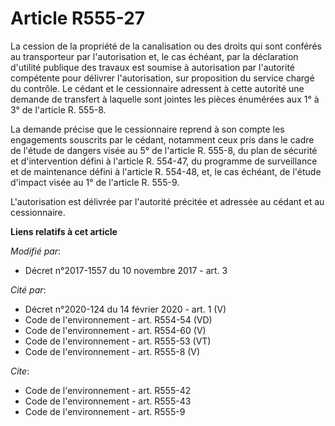 # Article R555-27

La cession de la propriété de la canalisation ou des droits qui sont conférés au transporteur par l'autorisation et, le cas
échéant, par la déclaration d'utilité publique des travaux est soumise à autorisation par l'autorité compétente pour délivrer
l'autorisation, sur proposition du service chargé du contrôle. Le cédant et le cessionnaire adressent à cette autorité une
demande de transfert à laquelle sont jointes les pièces énumérées aux 1° à 3° de l'article R. 555-8.

La demande précise que le cessionnaire reprend à son compte les engagements souscrits par le cédant, notamment ceux pris dans
le cadre de l'étude de dangers visée au 5° de l'article R. 555-8, du plan de sécurité et d'intervention défini à l'article R.
554-47, du programme de surveillance et de maintenance défini à l'article R. 554-48, et, le cas échéant, de l'étude d'impact
visée au 1° de l'article R. 555-9.

L'autorisation est délivrée par l'autorité précitée et adressée au cédant et au cessionnaire.

**Liens relatifs à cet article**

_Modifié par_:

  - Décret n°2017-1557 du 10 novembre 2017 - art. 3

_Cité par_:

  - Décret n°2020-124 du 14 février 2020 - art. 1 (V)
  - Code de l'environnement - art. R554-54 (VD)
  - Code de l'environnement - art. R554-60 (V)
  - Code de l'environnement - art. R555-53 (VT)
  - Code de l'environnement - art. R555-8 (V)

_Cite_:

  - Code de l'environnement - art. R555-42
  - Code de l'environnement - art. R555-43
  - Code de l'environnement - art. R555-9
